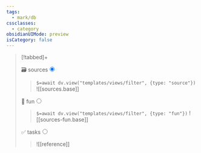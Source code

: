 ```yaml
---
tags:
  - mark/db
cssclasses:
  - category
obsidianUIMode: preview
isCategory: false
---
```


> [!tabbed]+
>
> <label>🗃️ sources<input type="radio" name="test" checked/></label>
>
>> `$=await dv.view("templates/views/filter", {type: "source"})`
> > ![[sources.base]]
>
><label>🎉 fun<input type="radio" name="test" /></label>
>
>> `$=await dv.view("templates/views/filter", {type: "fun"})`
> > ![[sources-fun.base]]
>
> <label>✅ tasks<input type="radio" name="test" /></label>
> 
> > ![[reference]]
